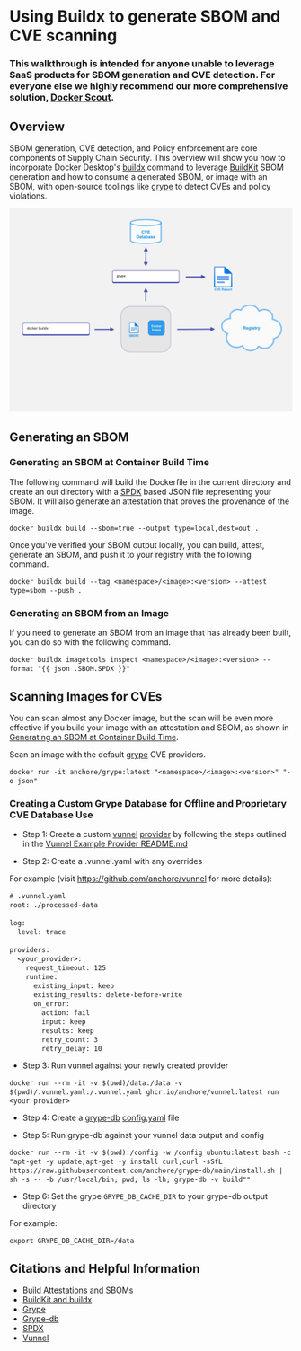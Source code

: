 # Using Buildx to generate SBOM and CVE scanning
### This walkthrough is intended for anyone unable to leverage SaaS products for SBOM generation and CVE detection. For everyone else we highly recommend our more comprehensive solution, [Docker Scout](https://scout.docker.com).

## Overview 
SBOM generation, CVE detection, and Policy enforcement are core components of Supply Chain Security. This overview will show you how to incorporate Docker Desktop's [buildx](https://docs.docker.com/engine/reference/commandline/buildx/) command to leverage [BuildKit](https://docs.docker.com/build/buildkit/) SBOM generation and how to consume a generated SBOM, or image with an SBOM, with open-source toolings like [grype](https://hub.docker.com/r/anchore/grype) to detect CVEs and policy violations.

![High Level Architecture](./images/SBOM_CVE_Workflow.jpg)

## Generating an SBOM

### Generating an SBOM at Container Build Time

The following command will build the Dockerfile in the current directory and create an out directory with a [SPDX](https://spdx.dev/resources/use/) based JSON file representing your SBOM. It will also generate an attestation that proves the provenance of the image.

```shell
docker buildx build --sbom=true --output type=local,dest=out .
```

Once you've verified your SBOM output locally, you can build, attest, generate an SBOM, and push it to your registry with the following command.

```shell
docker buildx build --tag <namespace>/<image>:<version> --attest type=sbom --push .
```

### Generating an SBOM from an Image
If you need to generate an SBOM from an image that has already been built, you can do so with the following command.

```shell
docker buildx imagetools inspect <namespace>/<image>:<version> --format "{{ json .SBOM.SPDX }}"
```

## Scanning Images for CVEs

You can scan almost any Docker image, but the scan will be even more effective if you build your image with an attestation and SBOM, as shown in [Generating an SBOM at Container Build Time](#generating-an-sbom-at-container-build-time).

Scan an image with the default [grype](https://hub.docker.com/r/anchore/grype) CVE providers.

```shell
docker run -it anchore/grype:latest "<namespace>/<image>:<version>" "-o json"
```

### Creating a Custom Grype Database for Offline and Proprietary CVE Database Use

* Step 1: Create a custom [vunnel](https://github.com/anchore/vunnel) [provider](https://github.com/anchore/vunnel/tree/main#can-i-implement-a-new-provider) by following the steps outlined in the [Vunnel Example Provider README.md](https://github.com/anchore/vunnel/tree/main/example)

* Step 2: Create a .vunnel.yaml with any overrides

For example (visit https://github.com/anchore/vunnel for more details):
```shell
# .vunnel.yaml
root: ./processed-data

log:
  level: trace

providers:
  <your_provider>:
    request_timeout: 125
    runtime:
      existing_input: keep
      existing_results: delete-before-write
      on_error:
        action: fail
        input: keep
        results: keep
        retry_count: 3
        retry_delay: 10

```
* Step 3: Run vunnel against your newly created provider
```shell
docker run --rm -it -v $(pwd)/data:/data -v $(pwd)/.vunnel.yaml:/.vunnel.yaml ghcr.io/anchore/vunnel:latest run <your provider>
```

* Step 4: Create a [grype-db](https://github.com/anchore/grype-db) [config.yaml](https://github.com/anchore/grype-db#configuration) file 

* Step 5: Run grype-db against your vunnel data output and config
```shell
docker run --rm -it -v $(pwd):/config -w /config ubuntu:latest bash -c "apt-get -y update;apt-get -y install curl;curl -sSfL https://raw.githubusercontent.com/anchore/grype-db/main/install.sh | sh -s -- -b /usr/local/bin; pwd; ls -lh; grype-db -v build""
```

* Step 6: Set the grype `GRYPE_DB_CACHE_DIR` to your grype-db output directory

For example:
```shell
export GRYPE_DB_CACHE_DIR=/data
```

## Citations and Helpful Information
* [Build Attestations and SBOMs](https://docs.docker.com/build/attestations/)
* [BuildKit and buildx](https://docs.docker.com/build/buildkit/)
* [Grype](https://github.com/anchore/grype)
* [Grype-db](https://github.com/anchore/grype-db)
* [SPDX](https://spdx.dev/resources/use/)
* [Vunnel](https://github.com/anchore/vunnel)



